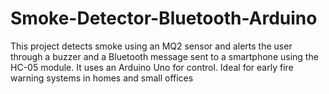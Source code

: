 # Smoke-Detector-Bluetooth-Arduino
This project detects smoke using an MQ2 sensor and alerts the user through a buzzer and a Bluetooth message sent to a smartphone using the HC-05 module. It uses an Arduino Uno for control. Ideal for early fire warning systems in homes and small offices
